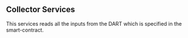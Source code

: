 ## Collector Services

This services reads all the inputs from the DART which is specified in the smart-contract.



